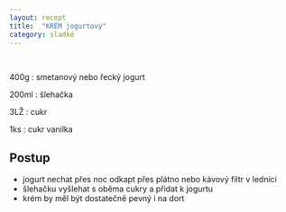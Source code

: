 ```yaml
---
layout: recept
title:  "KRÉM jogurtový"
category: sladké
---
```


<br>

<div class="ingredience" markdown="1">

400g
: smetanový nebo řecký jogurt

200ml
: šlehačka

3LŽ
: cukr

1ks
: cukr vanilka

</div>

## Postup

<div class="postup" markdown="1">  

- jogurt nechat přes noc odkapt přes plátno nebo kávový filtr v lednici
- šlehačku vyšlehat s oběma cukry a přidat k jogurtu
- krém by měl být dostatečně pevný i na dort
     
</div>
